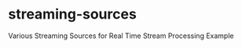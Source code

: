 streaming-sources
=================

Various Streaming Sources for Real Time Stream Processing Example
